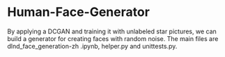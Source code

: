 # Human-Face-Generator
By applying a DCGAN and training it with unlabeled star pictures, we can build a generator for creating faces with random noise.
The main files are dlnd_face_generation-zh .ipynb, helper.py and unittests.py.
